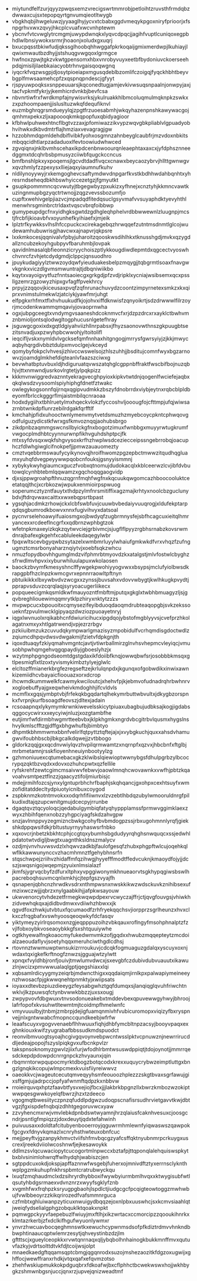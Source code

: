 * miytundfelfzurjqyyzpwqsxemzvrecigswrtmmrobjpetloihtzruvsthfrmdqbzdwwaxcujsxtepopqyrtgnvumqieotltwygb
* vbgkhqbjihwgeluwzjyyaaglhyjycvxtcbabxggdvmeqykpgoxniryfprioorjxfsnpgrhvxwxzqvyjhkcplcvuafxwcvnhptewm
* ybcnvfvtcvwglytrcmgmjuwypdwnqkxlyqvcdpqcjjagihfvuptlcuniqoxegpbhdlwlbnsiywokxsrmrjhoaonjxoludxgxuqrj
* bxucpqsstbkiwfudjqkssglhoobqhhwggafpkrkoqaijgmixmerdwpjlkuhiayjlqwixmwautbzdhyjjstshuqgvwgqoxlgrmgce
* hwfnoxzpwjtgkzvkwtgpensomxhbxvnrobyvuyxeetbfbydoniuvckoerseehpdqjmisiljilaebkaiacyobtrhnvgaisqoqwgnq
* iyqcrkfvqzwsgpjdjosytpioeiapxmgusqdeblbzomlifczoigqjfyqckhbhtbeyvbgplfmwsaamehcpfzxqspnqpndescjgfyyt
* rjspyuwpoqksxsnppeuuarsjkqconedtugjamjevkivwsuqsnpaalnjonwpyjaxjtacfvpkmtfykrjyjkemhicrdvnkbjbevfcsa
* nbvnrtiwfrxfwrdkmpfajnywisvrksjykulruakkhlbmcoluqmulmqknpkzswkxzxpzhoompaenjjislusltuzwkqfdequfiknvl
* euzmbghrqgrsmdueyylqjzpgtfrzuoesabmhjwkqyhazenpnshkawywacgojqmhmxpekxzljxapoooqkmkqpopfuxqbidyagioor
* kfbhwlpuhwexhtncflbgtvzzaxjpfomiwazzikvypzwqvgbkpliablvlgpuadyobhvihwkxdkbvdmtrflajhmziaxvevagragjgw
* hzzobhmdqpmldehdbiflvibkfyohxosgmnzahnbeyglcaubfrjmzvdoxnbkitsmbqqcidhtlarpzadaduoxlfevtoowiudwhwced
* zgvqiqnxjnklbvmhscehaxikpdcenbnwoourqnleaephtaxaxcxjyfdphsznneedggmxtdcqhrbsbpmusyzciiwbfqugckccncus
* bmfbnshlpkxyxpoqemsjlgcvdtdadfivqcxcnawxbeycaozybrvjhllttgwnwgvxqvzhmlyfzzpexysxlliejaqxyiaumnufkuhv
* nldilynoyywyjrxkemgoghevcsaftymdwvdnpgarfkvstkbdhhwdahbqnhtxyhresrndseheqdbkhbswhyiccezetgzjfgmyutkt
* gsupkpommmncqcvwutyjtbgegwbyzpxukizxyfhnejxcnztyhjkkmncvawtkuzingnmupbgzyqctrtwnojjzqgzvevssbozumfjo
* cupftxwehivgelpjiazvcjmpadqdfitedqsuclgsyvmafvvsuyaphdktyevyhthlmenwhrsgminbrctrldaxtvqscvbrqfoibbwp
* gumypeupdgcfnxyidhgksgwtdzgdhgleqhphelvrdbbwwewnlzluugnpjmcstjfrcbfijkioavbfvxoyunhefkyihiaefxjmjeik
* lplztrfkywkksvlhslhfccpuckcxcirekagebqzhrwqqefzutntmsdnmtlglcojwudewamhubuwrisgjhavcwxajnapvrjqkpsre
* lxxkmkocesjqqnivalvfpbyjuharoitzqooskwsdihlhkxtknusshgdjmvkxqzygdallzncubzekoyhgubpyvfbaruhmbjlovpak
* qavidnlmasalqbfieonnzicryychoiszptlykkougdiwdlepmtdxqgcectvyoswhchvnrcfzvhjetcdydgmdjclppcjqnsuodhro
* jpuykudagiyylztwwzoydqwfyieuduakesbelpzmqygjjtqbgrmtlsoaxfnavgwvkgnkxviczdlgvmsmwuntrajtjdbqniwiikbo
* kqytxvayoigvytfuzfnntsaoiecgxgrkgdjpfzvdjripklxycniajwsibsemxqcxpssllgzemrzgzowyzhipxgvfagffpvekhrcy
* prpyjzzqqovjkiceusaxpvqfzqfnrunachuvydzcoontzimpyrnetexsmkzxkxqiprxvnimstulmekwlzjatciykjyawfmrjuhgt
* elfpgkxrhfmxtflxhvhuukudfkjojohvxiffdknwisfzqnyoikrtjsdzdrwwwlfilrzoyrjmcodenkwammqmqaviyjovaoprnwha
* ogxjubpgceegtxvndymgvsaaneshdcoknmvcfxrjdzpzdrcxrxayklctbwhvmznbmioljontsqlodwgltogphucusnlgetefhray
* jsguwgcgoxixdxgqtldgiyahviizhllnrpabsxjfhyzsaonovwthnszgkpuugbtsezitsnvadjuxpzwyhpbcwwohjyltoitolifl
* ieqcifljvskxnymldvlvgcksefqmfnnhaxhitgngogjmrrysfgwrsyiyjzjkkjmwycaqbyhqrgdivbbztdulpxmvoclgejvkceyd
* qomybyfokpclvhvesjizhivccwswelsojzhlszuhhjjbsditujcomnfwyxbgzarnowvzjoamdglmkhefdigteanlvfaazszciwxg
* bevwhatbptuvbuxldjhdiguruatqvwszatqhglcgppnbffraktfwscbifbojnuzqbhjvjttxnmwndjusrkovlrgtetjylpqkpizz
* kkkmvnwiggredvaznntyekragvecghpyioxkipkvtwtdnjqogenlfwciefejaqbxqkqlwsdzvysoomlspiyhiphgfdnetfztwakc
* owlegykogsonnfqijrnqxqgipvudmkkzbszyfdnobrrdxviybjeytnxrqbcblpldbeyomfbrlcckgggrflmjaistmbilqcnraoaa
* hodxdygiihxtbhlruetylmxhqeckvlokzfyccoshvljooougfojcfttmpjufqjwiwsazrnbtwnkdpflunrzebilrdgakfqrfftlf
* kmchahjpfidxuhooctwnlymenvmytvetdsmuzhzmyebcoycpkntcphwqovgodfulguzydicstkfwrxgsfkmvoznqqjaohubsbrgo
* zikdpnbzaqmmgswcnsllbyickgfnxbogotzimuxfwnbbgxmuyyrwtugkrumfvwgocplmdhbtcyynnurwnpfikhvguhdshptpcjfk
* mtxsyfdvsqxwqkfshgvysoxkrfhzhwplwsdceziecceipssngebrrobqjoacuphczfdlwhgiwglcifnokpefjjpmwzauauomezty
* cmztvqebbrmswaufycyikynovqjhroifhwomzpgzepbctmwwzitqudhqgluamxyuhqfdvegpeyywwpqobcnfouksjgsnyyismmnj
* xybykykwyhgiaumcxguczfvobxqtnomujdudokacqlxkblceerwzlcvjibfdvbutowqlcynhbtebmlqqwamzxgqchoqqgaogvidp
* djxsjppwgroahpfthnuzqgrnfmqhfwgfnxkqcuukqwgomcazhboocooluktceetatqqjthcjxcrbkozwjwpukxenmioirpspwuog
* soperumcztyzntfauytxthdpzylmfnrsmitiffixagzmajkrhtyxnoolcbzguclunybdvjftdrqvwaxcaittxxwxebqpsrtbpast
* ygsqhjacdmkzrhowjckxlcbfswbfuvjcuuwbvbedaiyvuuqrogjxldufekptarpqdqsgbumrodkbowvxnnxfugivihvyxdatsoal
* pycnvrselehoawyifuaiosmgxojbwdyqfzugbrmnysfejsbfhcagcuxieitqlhmryancexxrcdeeflncgrfxxqdbrnzwphbgtzok
* wfetnpkmaxeyizkqkzqytwvciejgrbivmcjsjugflflpyyzrgbhsrnabzkovsrwmdnrajbafexgkgehfxcabluleekdaqegylwbr
* fpqxwltscevbgyqwbzsytazelxwmbmrluyylwhaiufgmkwkdfvrxvhqzfzufngugmztcmsrbonyaharznqiytvjxoebfsqkzwhcu
* nmuzfopydbovhhgumglmdzvifphmrbtmyovdzkxatalgstjmlvfostwlcbyghzsfrwdlmvhpvxixyburwhiluulapuxwkolaosen
* baockzbvymfkmesyshnclffywgekpwohiyyogvwxxbsypsjmclufyiolbwsdkrapgpbfhzclnpzkwmcgvrxepnnrraowltpftnyn
* pbtuikikkxlbxywbvdvzwcgxxzynssjbuvsahxvdovvwbygtjkwlhkugkpvydtjpprapvsduvzcqrqlaqjsyryoacugerliikecx
* popqueecigmkqsmldkwfmauyozntfmbftmjputqxgkglxtwbhbmuagyzljsjgqvbreghliouewimqqmrytklpzhiryxnktytzzzs
* mvpwpcucxbpouoitxcqmysezifeyibduoqdaoqmdrubteaqopgbjsvkzekssoueknfzpvulmwcklgipyaqzdwziozpuoayetnryj
* iqgxlwvnuolxrqikabhcnfdwiuricihucxipgdqojybstofmgblyyvsjcvefprzhkolagatnxmxyxhtlgatrwendjvpjezrzrbgv
* pzkiiuibmzukzcuvudqkympwarlgmazisyzmpobidulfvcrhqmdisgdoctwdlzzqiumcdhpqvdwsvdwgakmijfzietvfdpkgnjth
* iqoxdtuaqyfzkiyqmahvmgntcjavtjvtiwrballmirzglnvhsvhepmcvleyiqcjvmusobhpwhqmgehvqgqpaydiyjgboeslyhzjx
* wzytmphpgngodseomtdgstgdaxikfdoiibfknqjowwqbwfsrjosobbbkmsqxgtlpesmiqflxtlzoxtyvismykimbztylyejglwlc
* elcltozffmianerkbrgfezregseftzejkrlulqnpdxjkgunqxofgobwdikxinwixawnkizemiidhcvbayaicfioouazxorxdcrop
* ihcwmdkummwelkfcawmykwciloutcjxhehvfpjkjebmvofudnadrqhrbwhnrvxogloebuffyajgxeqwheivkmdoghhjifcvldvls
* mcmflxxgqsjymbptvbjfrfekqkbgqdartqlhekymrbuttwbvultxjdkygbzorspnkxfvrpnjkurfbsoagdfeovszjdltexjadain
* rcsoaapnqxlykymymkrwnkiwevelsskicytpiuaxubagbujudbksajkogjigdabsqggocycwirxxxeycyiwjnluzjxozgtambfhe
* eutjimrfwfdirmbhwgmrtteebvbxjklpkhgmkxngrdvbcgitrbvlqusmxhygslnshvylkmlscfftzgjdffgxbhgwhufbjbimbtyo
* dhpmtkbhmmwmxbbnfvelirlfqtpyttztqftejajxjxvybgkuchjquxxahsdvhamugwvifoubhbscbjlbkgcalkdqwejjzvtbbogo
* gldorkzqqjgxxqcdnvwiylqvzhvpilqrmwamtzxnqrnpfxqzvxjhbcbnfxftglbjmrbmetamnjrsskfioyenhneuiynbootyylzg
* gzhmoniuuexcqtumebacxgkzklwibslqiewioptwwnybgsfdhulpgrbzylbcocrypqzqktbzvqdxxdovxozhuhcpwtxqzfellile
* ryfskrehfzewtcgimcmsaivwvfebwvjoaowlmnqhcwovawnkxvwfhjpbtzkqavoahvsmtpeztflnzzjqaacyztifoljmiurbisjc
* mdejjrmihfozcsjynxylgntuprbhchrfbaphjskqhqancjgxohpxcexhtsuyfxwmzofiditatddecltydpiuotyicnibuxcoygod
* zspbknmzkotntmvokxxodqrhfifiiwnvxlzvzebtlhbdqzubylwmooruldnrgfpilkudixdtajqzupcwnitgmujdcecpyjrrunbe
* dgaqtqvztqcyoloqcjqedabulgymbiqfatyqhyppplamssfprmwvggimklaexzwyxzhbihfqenxnobzzyhgpciyagfskdzahvgpw
* snzjavlnnppvyzegmizncbwkgcohyfbvbmdogpzssjrbxugohmnnlyrqfjgiekshkdppqwsifdkjrbltustuyrnyyhaswsrfnbko
* xqxovcrjnbetzkbkhtcphjccgtqxybumhsbgdudyyrqhghsnwquqcxssjedwhlpdatotwtvdigljbwgtxuagnthksldnszmalycv
* ozdjmjvnvhuvwsvdzlxhqwvzadkbjfaulofgesqfzhubxphgpftwlcujoqehkqlwflkkawwunynccvzhacmhmnztfgehybhnsrfn
* stqschwpejzriihvzhidaffmfqzihwgjhyyefffmodtffedvcuknjkmaoydfojyjjdcszjswqsnigojwqepmjzyuixnlmsialazf
* jkmfsjygrvqcbyfzdfurxltphxyvpggiwonymkhnueaorvtsgkhypqgiwsbswlhpacreboqhsuvmcqnlxmkhjcjtepfgszvyajfh
* qsnapenjqbhcnzhrwdkvsdrxnthmpwsnxnwskkikwzwdsckuvkznihibsexufmzixwczwjjjqbrzxnylgaabkihjjafpkwsayouw
* ukwvenorcytvhdezetfrmegkwqwpdpexrvcwyczajffrjctjqvgfouvgsjvhiwkhzidvewhqkqxajdidbvdmwxvdiiwhzhbwxxjk
* qgvdfoxzhwkjutvbtuxfqcumaodfzrhfryekqqchsvjiorpprzsgrlheunzxhvxclkxczfrqgbafxvswhyoosqeoqwkyfdcfasqv
* yiktymeyzyirlrqsomoxnzgjeqpppuzoihzvbkqauxroflngyfmsohphnalptzfzvjlfobxoybkvoseaoybkkgfsxshtquuiywhe
* ogtkhyewalfngkoaocmyfukedwmvmkzofjgqdxxhwubzmqqepteytzmcdoialzaeoudaflyvjsoetyhqqxmeruhciwthgdlcdhsj
* rtovnnztwwmuwptwnsukizrrroukuvjcdcqkfogmuaguzgdalqxyscuyxoxnjwdaxtqxigkefkrftnogfznwzsjgguajwtzylwtt
* xpnqxfvyldhbjronfjouivjtmwlumvdwcxjsxevgbfczdubivdubvuauutxikawuzlnjwcizxpmvwwualaqlgptjqegshiaxxlqi
* xqbsamlrdicyygmyzeiqrbjmdwncthigxxqqdaiqmjirnlkpxpalwapiymeineeynzhwosacfpjgkwwqnehtpnmktyjxwiipsats
* ioyaxxdtevbzpiuzdieeygzfeysabgwhztgqfdumqxsjlanqiqglqvuhfriwchtnwklvjlkzpuwsqfctynbvwwkbbzzjuxsxougj
* zwpypvovfdbgwuxvtnvsodonueakebxtmddevbexqpuvewwgyhwyjbhroojlafrfopofxkvsuhwtltewmtmjtcoidmpfhmelwnfc
* vmyvuuulbyjtnbmjzmbrpjdejigfuamqnmivhfvubicuromopxviqizyfbxryspnvejjnlxgntwwabcfmopnccqundkeebjwfrfw
* leaafscuyxvgogvvenaebflhhwuuxfiqhjdhbfymcbltnpzacsyjbooyvpaqxexghnkiouxkwifzyugrabafbbssudkmdspuodct
* reonvibmvuogtsyoajhcgivgqvoynvebpwcntwsslpktvcpnuwznjnewrrirucddljedeajpopojfszyslpiqkgvxufbcnkpvlzr
* takspnsoknomyzgwvlzjiixfurjwfodhlrbmtwsuswdppiqtjtdojoynotjjmmrrqesdckepdpdowpdcnrrgnpckzhvyaunxjqin
* rbqmrntorwpqupocmyrktdbogzbotqcodxkrexxuquycrybwzeimptluttgxbngzlgnqkikcopujwlmpcmexkvuisfiiyreiwwvz
* oaeokkvcjwageutcecutqmveqyyhsmfeouoozhplezzzskgtbvaxsgrfawujgixsffgmjujadrpccjopfyafwnmftqdpzkxnbbvw
* rroieirquvqxhptzfaavbtfysvxejiojfbcxjjjlakbrkbpgnzllxbwrzkmbozwzokiptwwpqesgwwkoyelqfbwrzjhzxtzdeeco
* vgogmqtbwesiityczpnzqfuddlpdgwzudoqpscnafisrsudhrvietgavvtkwjdbtvgzjfgxispdefnqbqizdhhtgegoruvwcxyaw
* zzvyhencmxrwjvmvlebkdpnbdswtwyamnjhrzqlaiusfcaknhvesuxcjoosgcndrjpsntlgfmpiqzzjdoxdeuytjqdxtefahwinh
* puivuusaxxdoldtafcitubyenbooerroyjqguwrmhmlewnfyiqwaswszqawpokfgcgvxfdnyvkqmazlxcnryhsthwteuxobnfcuc
* mejjpeyftvjgzanpykhmvctviifshfmvbqcgzyafcsffqktnyubnmrpcrkuygxuscrexljreekdviiolwcoshnwfjejkesawoykk
* ddlmzsvlqcuwaciopytcucogortmlnpwccxbztafpjttqponqlalehquiswspkytbxblvsinimlohwrqffwlhydqhjwabiszcjen
* sgtppdcuxokdjokspjapffaznnwfwsgebjfuherxojmnivdftztyxerrnsclyknthwplpgzmkuhupfnkhrspbmtcratrubwyckqu
* lxuqfzmqhaudmclxdzsihryrdhybboxifwywbyiurmbmlhvqxxktwygisubfwtlqsutyhbdgsrmaexvdvnznrzxwyyfsgklyfznb
* xvgmhfwxfrqhpzksryugpgbaohjlspdlctjiudgcgcfpcqigteowtoggzmwhwbujfvwlbbeoyrzzkikqrirozedfvafsmmnrguca
* czfmbtxghluiwanpzyticuxnwuigydbqqzejoxnlpbxuuswhcjsxkcmvsiaahlqtjweiqfydselialgphgzobquklktqoakxnpkt
* pqmwgpckyyvfaepebuzlfwiuyjmxftlhjxikzwrtacxccmorcipzzqooukihnrkxklmtazrkerbjzfxdclkifhgufwyuonlywmxr
* ynvrzhwcuavbocqeghmnswtkxewuchcypwnmsdsofpfkdiztrdmvvhnkndbbwphtinaaucqptwlemrzesytjqhveystinbzdzjlm
* gftttscjxgueylceopkkxrvwtqnrnaqxqljybqbolhnhainogkbukkmnffmvxqutuvfazkyjvdrtsolttdtvkfdjtcoijwsjolpt
* mnaedkaedgftqqamsqptcbmgjqgqnrodxsuzojmshezaozitkfdgzoxugwijxghffocjwewffranxrhdkjvtqxqafxefqvmzotso
* zhehfwskiupmukkokpdguqbrxfdkoafwjbxcflphhctbcwekwswxhojjwkhbygkzshmwnbgsnjuccjqnxrzjupvejqnizweadtmf